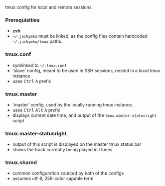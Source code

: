 tmux config for local and remote sessions.

### Prerequisities
* **zsh**
* <code>~/.jachymko</code> must be linked, as the config files contain hardcoded <code>~/.jachymko/tmux</code> paths.

### tmux.conf
* symlinked to <code>~/.tmux.conf</code>
* 'slave' config, meant to be used in SSH sessions, nested in a local tmux instance
* uses <kbd>Ctrl</kbd>&nbsp;<kbd>A</kbd> prefix

### tmux.master
* 'master' config, used by the locally running tmux instance.
* uses <kbd>Ctrl</kbd>&nbsp;<kbd>Alt</kbd>&nbsp;<kbd>A</kbd> prefix
* displays current date time, and output of the <code>tmux.master-statusright</code> script

### tmux.master-statusright
* output of this script is displayed on the master tmux status bar
* shows the track currently being played in iTunes

### tmux.shared
* common configuration sourced by both of the configs
* assumes utf-8, 256-color capable term

